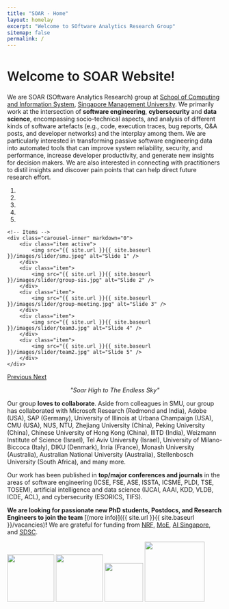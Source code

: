 ```yaml
---
title: "SOAR - Home"
layout: homelay
excerpt: "Welcome to SOftware Analytics Research Group"
sitemap: false
permalink: /
---
```


<h1 style="font-family: 'Roboto', sans-serif; font-weight: 500; font-size: 32px;">Welcome to SOAR Website!</h1>

We are SOAR (SOftware Analytics Research) group at [School of Computing and Information System](https://scis.smu.edu.sg/), [Singapore Management University](https://smu.edu.sg/). We primarily work at the intersection of **software engineering**, **cybersecurity** and **data science**, encompassing socio-technical aspects, and analysis of different kinds of software artefacts (e.g., code, execution traces, bug reports, Q&A posts, and developer networks) and the interplay among them. We are particularly interested in transforming passive software engineering data into automated tools that can improve system reliability, security, and performance, increase developer productivity, and generate new insights for decision makers. We are also interested in connecting with practitioners to distil insights and discover pain points that can help direct future research effort.


<div markdown="0" id="carousel" class="carousel slide" data-ride="carousel" data-interval="5000" data-pause="hover" >
    <!-- Menu -->
    <ol class="carousel-indicators">
        <li data-target="#carousel" data-slide-to="0" class="active"></li>
        <li data-target="#carousel" data-slide-to="1"></li>
        <li data-target="#carousel" data-slide-to="2"></li>
        <li data-target="#carousel" data-slide-to="3"></li>
        <li data-target="#carousel" data-slide-to="4"></li>
    </ol>

    <!-- Items -->
    <div class="carousel-inner" markdown="0">
        <div class="item active">
            <img src="{{ site.url }}{{ site.baseurl }}/images/slider/smu.jpeg" alt="Slide 1" />
        </div>
        <div class="item">
            <img src="{{ site.url }}{{ site.baseurl }}/images/slider/group-sis.jpg" alt="Slide 2" />
        </div>
        <div class="item">
            <img src="{{ site.url }}{{ site.baseurl }}/images/slider/group-meeting.jpg" alt="Slide 3" />
        </div>
        <div class="item">
            <img src="{{ site.url }}{{ site.baseurl }}/images/slider/team3.jpg" alt="Slide 4" />
        </div>
        <div class="item">
            <img src="{{ site.url }}{{ site.baseurl }}/images/slider/team2.jpg" alt="Slide 5" />
        </div>
    </div>
  <a class="left carousel-control" href="#carousel" role="button" data-slide="prev">
    <span class="glyphicon glyphicon-chevron-left" aria-hidden="true"></span>
    <span class="sr-only">Previous</span>
  </a>
  <a class="right carousel-control" href="#carousel" role="button" data-slide="next">
    <span class="glyphicon glyphicon-chevron-right" aria-hidden="true"></span>
    <span class="sr-only">Next</span>
  </a>
</div>

<p style="text-align:center"><i>"Soar High to The Endless Sky"</i></p>

Our group **loves to collaborate**. Aside from colleagues in SMU, our group has collaborated with Microsoft Research (Redmond and India), Adobe (USA), SAP (Germany), University of Illinois at Urbana Champaign (USA), CMU (USA), NUS, NTU, Zhejiang University (China), Peking University (China), Chinese University of Hong Kong (China), IIITD (India), Weizmann Institute of Science (Israel), Tel Aviv University (Israel), University of Milano-Biccoca (Italy), DIKU (Denmark), Inria (France), Monash University (Australia), Australian National University (Australia), Stellenbosch University (South Africa), and many more.

Our work has been published in **top/major conferences and journals** in the areas of software engineering (ICSE, FSE, ASE, ISSTA, ICSME, PLDI, TSE, TOSEM), artificial intelligence and data science (IJCAI, AAAI, KDD, VLDB, ICDE, ACL), and cybersecurity (ESORICS, TIFS).

 **We are  looking for passionate new PhD students, Postdocs, and Research Engineers to join the team** [(more info)]({{ site.url }}{{ site.baseurl }}/vacancies)**!** We are grateful for funding from [NRF](https://www.nrf.gov.sg/), [MoE](https://www.moe.gov.sg/), [AI Singapore](https://www.aisingapore.org/), and [SDSC](https://sdsc.sg/).

<div class="w-100">
  <a href="https://www.nrf.gov.sg/"><img src="{{ site.url }}{{ site.baseurl }}/images/logopic/logo_nrf_square.png" style="width: 110px" ></a>
  <a href="https://www.moe.gov.sg/"><img src="{{ site.url }}{{ site.baseurl }}/images/logopic/logo_moe.png" style="width: 110px"></a>
  <a href="https://www.aisingapore.org/"><img src="{{ site.url }}{{ site.baseurl }}/images/logopic/logo_aisgv.png" style="width: 90px"></a>
  <a href="https://sdsc.sg/"><img src="{{ site.url }}{{ site.baseurl }}/images/logopic/logo_sdsc.png" style="width: 140px"></a> 
</div>
